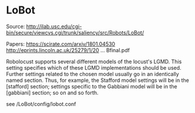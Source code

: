 # LoBot

Source: http://ilab.usc.edu/cgi-bin/secure/viewcvs.cgi/trunk/saliency/src/Robots/LoBot/

Papers:
https://scirate.com/arxiv/1801.04530
http://eprints.lincoln.ac.uk/25279/1/20 ... Bfinal.pdf


Robolocust supports several different models of the locust's LGMD.
This setting specifies which of these LGMD implementations should be
used. Further settings related to the chosen model usually go in an
identically named section. Thus, for example, the Stafford model
settings will be in the [stafford] section; settings specific to the
Gabbiani model will be in the [gabbiani] section; so on and so forth.

see /LoBot/config/lobot.conf

